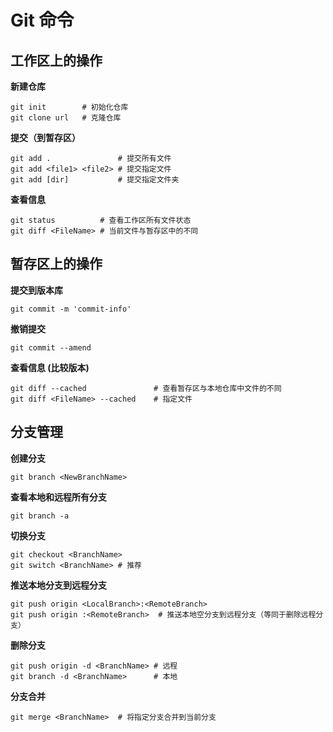 # Git 命令



## 工作区上的操作

**新建仓库**

```git
git init 		# 初始化仓库
git clone url 	# 克隆仓库 
```

**提交（到暂存区）**

```git
git add . 				# 提交所有文件
git add <file1> <file2> # 提交指定文件
git add [dir]			# 提交指定文件夹
```

**查看信息**

```git
git status 			# 查看工作区所有文件状态
git diff <FileName> # 当前文件与暂存区中的不同
```



## 暂存区上的操作

**提交到版本库**

```git
git commit -m 'commit-info'
```

**撤销提交**

```git
git commit --amend
```

**查看信息 (比较版本)**

```git
git diff --cached				# 查看暂存区与本地仓库中文件的不同
git diff <FileName> --cached	# 指定文件
```



## 分支管理

**创建分支**

```git 
git branch <NewBranchName>
```

**查看本地和远程所有分支**

```git
git branch -a
```

**切换分支**

```git
git checkout <BranchName> 
git switch <BranchName> # 推荐
```

**推送本地分支到远程分支**

```git
git push origin <LocalBranch>:<RemoteBranch>
git push origin :<RemoteBranch>  # 推送本地空分支到远程分支（等同于删除远程分支）
```

**删除分支**

```git
git push origin -d <BranchName>	# 远程
git branch -d <BranchName>		# 本地
```

**分支合并**

```git
git merge <BranchName>  # 将指定分支合并到当前分支
```



